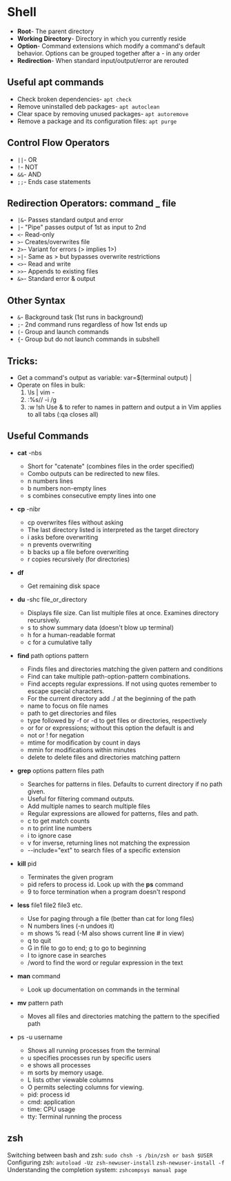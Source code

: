 # Shell

* **Root**- The parent directory
* **Working Directory**- Directory in which you currently reside
* **Option**- Command extensions which modify a command's default behavior. Options can be grouped together after a - in any order
* **Redirection**- When standard input/output/error are rerouted

## Useful apt commands

* Check broken dependencies- `apt check`
* Remove uninstalled deb packages- `apt autoclean`
* Clear space by removing unused packages- `apt autoremove`
* Remove a package and its configuration files: `apt purge`

## Control Flow Operators

* `||`- OR
* `!`- NOT
* `&&`- AND
* `;;`- Ends case statements

## Redirection Operators: command _ file

* `|&`- Passes standard output and error
* `|`- "Pipe" passes output of 1st as input to 2nd
* `<`- Read-only
* `>`- Creates/overwrites file
* `2>`- Variant for errors (> implies 1>)
* `>|`- Same as > but bypasses overwrite restrictions
* `<>`- Read and write
* `>>`- Appends to existing files
* `&>`- Standard error & output

## Other Syntax

* `&`- Background task (1st runs in background)
* `;`- 2nd command runs regardless of how 1st ends up
* `(`- Group and launch commands
* `{`- Group but do not launch commands in subshell

## Tricks:

* Get a command's output as variable: var=$(terminal output) | <command>
* Operate on files in bulk:
    1. \ls | vim -
    2. :%s/<names>/<command> -i <pattern> <output>/g
    3. :w !sh
    Use & to refer to names in pattern and output
    a in Vim applies to all tabs (:qa closes all)

## Useful Commands

* **cat** -nbs
    * Short for "catenate" (combines files in the order specified)
    * Combo outputs can be redirected to new files.
    * n numbers lines
    * b numbers non-empty lines
    * s combines consecutive empty lines into one

* **cp** -nibr
    * cp overwrites files without asking
    * The last directory listed is interpreted as the target directory
    * i asks before overwriting
    * n prevents overwriting
    * b backs up a file before overwriting
    * r copies recursively (for directories)

* **df**
    * Get remaining disk space

* **du** -shc file_or_directory
    * Displays file size. Can list multiple files at once. Examines directory recursively.
    * s to show summary data (doesn't blow up terminal)
    * h for a human-readable format
    * c for a cumulative tally

* **find** path options pattern
    * Finds files and directories matching the given pattern and conditions
    * Find can take multiple path-option-pattern combinations.
    * Find accepts regular expressions. If not using quotes remember to escape special characters.
    * For the current directory add ./ at the beginning of the path
    * name to focus on file names
    * path to get directories and files
    * type followed by -f or -d to get files or directories, respectively
    * or for or expressions; without this option the default is and
    * not or \! for negation
    * mtime for modification by count in days
    * mmin for modifications within minutes
    * delete to delete files and directories matching pattern

* **grep** options pattern files path
    * Searches for patterns in files. Defaults to current directory if no path given.
    * Useful for filtering command outputs.
    * Add multiple names to search multiple files
    * Regular expressions are allowed for patterns, files and path.
    * c to get match counts
    * n to print line numbers
    * i to ignore case
    * v for inverse, returning lines not matching the expression
    * --include="ext" to search files of a specific extension

* **kill** pid
    * Terminates the given program
    * pid refers to process id. Look up with the **ps** command
    * 9 to force termination when a program doesn't respond

* **less** file1 file2 file3 etc.
    * Use for paging through a file (better than cat for long files)
    * N numbers lines (-n undoes it)
    * m shows % read (-M also shows current line # in view)
    * q to quit
    * G in file to go to end; g to go to beginning
    * I to ignore case in searches
    * /word to find the word or regular expression in the text

* **man** command
    * Look up documentation on commands in the terminal

* **mv** pattern path
    * Moves all files and directories matching the pattern to the specified path

* ps -u username
    * Shows all running processes from the terminal
    * u specifies processes run by specific users
    * e shows all processes
    * m sorts by memory usage.
    * L lists other viewable columns
    * O permits selecting columns for viewing.
    * pid: process id
    * cmd: application
    * time: CPU usage
    * tty: Terminal running the process

## zsh

Switching between bash and zsh: `sudo chsh -s /bin/zsh or bash $USER`
Configuring zsh: `autoload -Uz zsh-newuser-install`
`zsh-newuser-install -f`
Understanding the completion system: `zshcompsys manual page`


